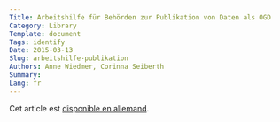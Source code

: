 ```yaml
---
Title: Arbeitshilfe für Behörden zur Publikation von Daten als OGD
Category: Library
Template: document
Tags: identify
Date: 2015-03-13
Slug: arbeitshilfe-publikation
Authors: Anne Wiedmer, Corinna Seiberth
Summary:
Lang: fr
---
```


Cet article est [disponible en allemand](/de/library/arbeitshilfe-publikation).
